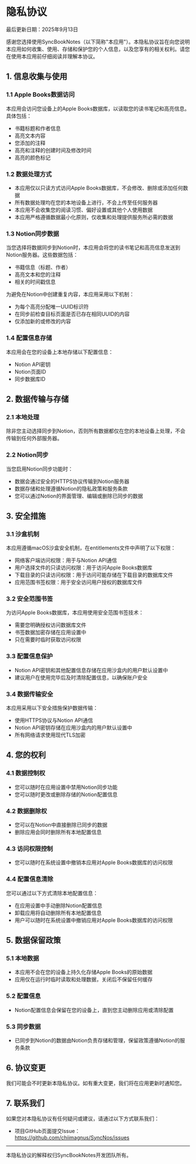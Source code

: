 # 隐私协议

最后更新日期：2025年9月13日

感谢您选择使用SyncBookNotes（以下简称"本应用"）。本隐私协议旨在向您说明本应用如何收集、使用、存储和保护您的个人信息，以及您享有的相关权利。请您在使用本应用前仔细阅读并理解本协议。

## 1. 信息收集与使用

### 1.1 Apple Books数据访问
本应用会访问您设备上的Apple Books数据库，以读取您的读书笔记和高亮信息。具体包括：
- 书籍标题和作者信息
- 高亮文本内容
- 您添加的注释
- 高亮和注释的创建时间及修改时间
- 高亮的颜色标记

### 1.2 数据处理方式
- 本应用仅以只读方式访问Apple Books数据库，不会修改、删除或添加任何数据
- 所有数据处理均在您的本地设备上进行，不会上传至任何服务器
- 本应用不会收集您的阅读习惯、偏好设置或其他个人使用数据
- 本应用严格遵循数据最小化原则，仅收集和处理提供服务所必需的数据

### 1.3 Notion同步数据
当您选择将数据同步到Notion时，本应用会将您的读书笔记和高亮信息发送到Notion服务器。这些数据包括：
- 书籍信息（标题、作者）
- 高亮文本和您的注释
- 相关的时间戳信息

为避免在Notion中创建重复内容，本应用采用以下机制：
- 为每个高亮分配唯一UUID标识符
- 在同步前检查目标页面是否已存在相同UUID的内容
- 仅添加新的或修改的内容

### 1.4 配置信息存储
本应用会在您的设备上本地存储以下配置信息：
- Notion API密钥
- Notion页面ID
- 同步数据库ID

## 2. 数据传输与存储

### 2.1 本地处理
除非您主动选择同步到Notion，否则所有数据都仅在您的本地设备上处理，不会传输到任何外部服务器。

### 2.2 Notion同步
当您启用Notion同步功能时：
- 数据会通过安全的HTTPS协议传输到Notion服务器
- 数据存储和处理遵循Notion的隐私政策和服务条款
- 您可以通过Notion的界面管理、编辑或删除已同步的数据

## 3. 安全措施

### 3.1 沙盒机制
本应用遵循macOS沙盒安全机制，在entitlements文件中声明了以下权限：
- 网络客户端访问权限：用于与Notion API通信
- 用户选择文件的只读访问权限：用于访问Apple Books数据库
- 下载目录的只读访问权限：用于访问可能存储在下载目录的数据库文件
- 应用范围书签权限：用于安全访问用户授权的数据库文件

### 3.2 安全范围书签
为访问Apple Books数据库，本应用使用安全范围书签技术：
- 需要您明确授权访问数据库文件
- 书签数据加密存储在应用设置中
- 只在需要时临时获取访问权限

### 3.3 配置信息保护
- Notion API密钥和其他配置信息存储在应用沙盒内的用户默认设置中
- 建议用户在使用完毕后及时清除配置信息，以确保账户安全

### 3.4 数据传输安全
本应用采用以下安全措施保护数据传输：
- 使用HTTPS协议与Notion API通信
- Notion API密钥存储在应用沙盒内的用户默认设置中
- 所有网络请求使用现代TLS加密

## 4. 您的权利

### 4.1 数据控制权
- 您可以随时在应用设置中禁用Notion同步功能
- 您可以随时更改或删除存储的Notion配置信息

### 4.2 数据删除权
- 您可以在Notion中直接删除已同步的数据
- 删除应用会同时删除所有本地配置信息

### 4.3 访问权限控制
- 您可以随时在系统设置中撤销本应用对Apple Books数据库的访问权限

### 4.4 配置信息清除
您可以通过以下方式清除本地配置信息：
- 在应用设置中手动删除Notion配置信息
- 卸载应用将自动删除所有本地配置信息
- 用户可以随时在系统设置中撤销应用对Apple Books数据库的访问权限

## 5. 数据保留政策

### 5.1 本地数据
- 本应用不会在您的设备上持久化存储Apple Books的原始数据
- 应用仅在运行时临时读取和处理数据，关闭后不保留任何缓存

### 5.2 配置信息
- Notion配置信息会保留在您的设备上，直到您主动删除应用或清除配置

### 5.3 同步数据
- 已同步到Notion的数据由Notion负责存储和管理，保留政策遵循Notion的服务条款

## 6. 协议变更

我们可能会不时更新本隐私协议。如有重大变更，我们将在应用更新时通知您。

## 7. 联系我们

如果您对本隐私协议有任何疑问或建议，请通过以下方式联系我们：
- 项目GitHub页面提交Issue：https://github.com/chiimagnus/SyncNos/issues

---

本隐私协议的解释权归SyncBookNotes开发团队所有。